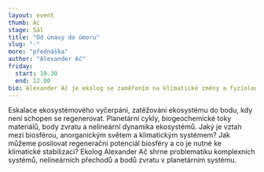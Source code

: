 ```yaml
---
layout: event
thumb: Ac
stage: Sál
title: "Od únavy do úmoru"
slug: "-"
more: "přednáška"
author: "Alexander Ač"
friday:
  start: 10.30
  end: 12.00
bio: Alexander Ač je ekolog se zaměřením na klimatické změny a fyziologii rostlin. V současnosti působí v centru pro výzkum globální změny CzechGlobe.
---
```


Eskalace ekosystémového vyčerpání, zatěžování ekosystému do bodu, kdy není schopen se regenerovat. Planetární cykly, biogeochemické toky materiálů, body zvratu a nelineární dynamika ekosystémů. Jaký je vztah mezi biosférou, anorganickým světem a klimatickým systémem? Jak můžeme posilovat regenerační potenciál biosféry a co je nutné ke klimatické stabilizaci? Ekolog Alexander Ač shrne problematiku komplexních systémů, nelineárních přechodů a bodů zvratu v planetárním systému.
